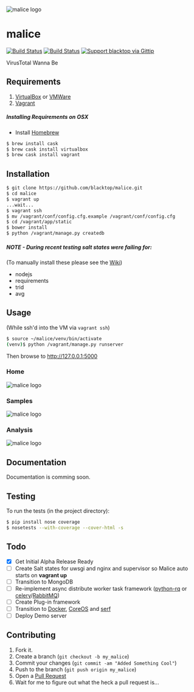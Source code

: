 ![malice logo](https://raw.githubusercontent.com/black-top/malice/master/app/static/img/logo/malice_logo.png)

malice
======
[![Build Status](https://drone.io/github.com/blacktop/malice/status.png)](https://drone.io/github.com/blacktop/malice/latest)
[![Build Status](https://travis-ci.org/blacktop/malice.svg?branch=master)](https://travis-ci.org/blacktop/malice)
[![Support blacktop via Gittip](http://img.shields.io/gittip/blacktop.svg)](https://www.gittip.com/blacktop/)

VirusTotal Wanna Be

Requirements
------------
1. [VirtualBox](https://www.virtualbox.org/wiki/Downloads) or [VMWare](https://www.vmware.com/products/fusion/)
2. [Vagrant](http://www.vagrantup.com/downloads.html)
##### Installing Requirements on OSX
 - Install [Homebrew](http://brew.sh)
```bash
$ brew install cask
$ brew cask install virtualbox
$ brew cask install vagrant
```

Installation
------------
```bash
$ git clone https://github.com/blacktop/malice.git
$ cd malice
$ vagrant up
...wait...
$ vagrant ssh
$ mv /vagrant/conf/config.cfg.example /vagrant/conf/config.cfg
$ cd /vagrant/app/static
$ bower install
$ python /vagrant/manage.py createdb
```
##### NOTE - During recent testing salt states were failing for:
(To manually install these please see the [Wiki](https://github.com/blacktop/malice/wiki/Installation))
- nodejs
- requirements
- trid
- avg

Usage
-----
(While ssh'd into the VM via ```vagrant ssh```)
```bash
$ source ~/malice/venv/bin/activate
(venv)$ python /vagrant/manage.py runserver
```

Then browse to http://127.0.0.1:5000

### Home
![malice logo](https://raw.githubusercontent.com/blacktop/malice/master/docs/images/index.png)
### Samples
![malice logo](https://raw.githubusercontent.com/blacktop/malice/master/docs/images/samples.png)
### Analysis
![malice logo](https://raw.githubusercontent.com/blacktop/malice/master/docs/images/analysis.png)

Documentation
-------------
Documentation is comming soon.

Testing
-------
To run the tests (in the project directory):
```bash
$ pip install nose coverage
$ nosetests --with-coverage --cover-html -s
```

Todo
----
- [x] Get Initial Alpha Release Ready
- [ ] Create Salt states for uwsgi and nginx and supervisor so Malice auto starts on **vagrant up**
- [ ] Transition to MongoDB
- [ ] Re-implement async distribute worker task framework ([python-rq](http://python-rq.org) or [celery](http://www.celeryproject.org)/[RabbitMQ](http://www.rabbitmq.com))
- [ ] Create Plug-in framework
- [ ] Transition to [Docker](), [CoreOS]() and [serf]()
- [ ] Deploy Demo server

Contributing
------------
1. Fork it.
2. Create a branch (`git checkout -b my_malice`)
3. Commit your changes (`git commit -am "Added Something Cool"`)
4. Push to the branch (`git push origin my_malice`)
5. Open a [Pull Request](https://github.com/blacktop/malice/pulls)
6. Wait for me to figure out what the heck a pull request is...
